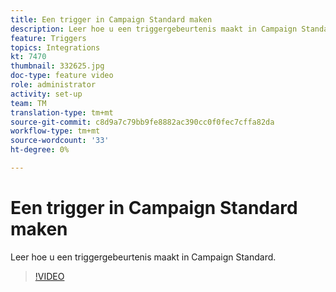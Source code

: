 ```yaml
---
title: Een trigger in Campaign Standard maken
description: Leer hoe u een triggergebeurtenis maakt in Campaign Standard.
feature: Triggers
topics: Integrations
kt: 7470
thumbnail: 332625.jpg
doc-type: feature video
role: administrator
activity: set-up
team: TM
translation-type: tm+mt
source-git-commit: c8d9a7c79bb9fe8882ac390cc0f0fec7cffa82da
workflow-type: tm+mt
source-wordcount: '33'
ht-degree: 0%

---
```



# Een trigger in Campaign Standard maken

Leer hoe u een triggergebeurtenis maakt in Campaign Standard.

>[!VIDEO](https://video.tv.adobe.com/v/332625?quality=12)
